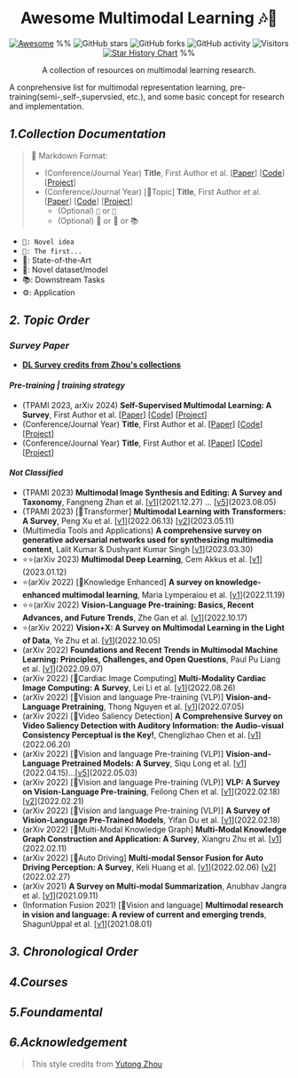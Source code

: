 # <h1 align=center> Awesome Multimodal Learning 🎶📜</h1>



<div align=center>

<p>
 
[![Awesome](https://cdn.rawgit.com/sindresorhus/awesome/d7305f38d29fed78fa85652e3a63e154dd8e8829/media/badge.svg)](https://github.com/sindresorhus/awesome) 
%%  ![GitHub stars](https://img.shields.io/github/stars/Yutong-Zhou-cv/Awesome-Multimodality.svg?color=red&style=for-the-badge) 
 ![GitHub forks](https://img.shields.io/github/forks/Yutong-Zhou-cv/Awesome-Multimodality.svg?color=yellow&style=for-the-badge) 
 ![GitHub activity](https://img.shields.io/github/last-commit/Yutong-Zhou-cv/Awesome-Multimodality?style=for-the-badge) 
 ![Visitors](https://visitor-badge.glitch.me/badge?page_id=Yutong-Zhou-cv/Awesome-Multimodality) 
[![Star History Chart](https://api.star-history.com/svg?repos=Yutong-Zhou-cv/Awesome-Multimodality&type=Date)](https://star-history.com/#Yutong-Zhou-cv/Awesome-Multimodality&Date) %%
</p>

A collection of resources on multimodal learning research.
 
</div>

A conprehensive list for multimodal representation learning, pre-training(semi-,self-,supervsied, etc.), and some basic concept for research and implementation.

## <span id="head1"> *1.Collection Documentation* </span>

>🐌 Markdown Format:
>
> * (Conference/Journal Year) **Title**, First Author et al. [[Paper](URL)] [[Code](URL)] [[Project](URL)] <br/>
> * (Conference/Journal Year) [💬Topic] **Title**, First Author et al. [[Paper](URL)] [[Code](URL)] [[Project](URL)]
>     * (Optional) ```🌱``` or ```📌 ```
>     * (Optional) 🚀 or 👑 or 📚

* ```🌱: Novel idea```
* ```📌: The first...```
* 🚀: State-of-the-Art
* 👑: Novel dataset/model
* 📚: Downstream Tasks
* ⚙️: Application

## <span id="head2"> *2. Topic Order* </span>
### <span id="head21"> *Survey Paper* </span>
* <span id="head-survey"> **[DL Survey credits from Zhou's collections](https://github.com/Yutong-Zhou-cv/Awesome-Survey-Papers)**  </span>

#### <span id="head211"> *Pre-training | training strategy* </span>

* (TPAMI 2023, arXiv 2024) **Self-Supervised Multimodal Learning: A Survey**, First Author et al. [[Paper](URL)] [[Code](URL)] [[Project](URL)] <br/>
* (Conference/Journal Year) **Title**, First Author et al. [[Paper](URL)] [[Code](URL)] [[Project](URL)] <br/>
* (Conference/Journal Year) **Title**, First Author et al. [[Paper](URL)] [[Code](URL)] [[Project](URL)] <br/>

#### <span id="head212"> *Not Classified* </span>

* (TPAMI 2023) **Multimodal Image Synthesis and Editing: A Survey and Taxonomy**, Fangneng Zhan et al. [[v1](https://arxiv.org/abs/2112.13592v1)](2021.12.27) ... [[v5](https://arxiv.org/abs/2112.13592v5)](2023.08.05)
* (TPAMI 2023) [💬Transformer] **Multimodal Learning with Transformers: A Survey**, Peng Xu et al. [[v1](https://arxiv.org/abs/2206.06488)](2022.06.13) [[v2](https://ieeexplore.ieee.org/abstract/document/10123038)](2023.05.11)
* (Multimedia Tools and Applications) **A comprehensive survey on generative adversarial networks used for synthesizing multimedia content**, Lalit Kumar & Dushyant Kumar Singh [[v1](https://link.springer.com/article/10.1007/s11042-023-15138-x#Sec47)](2023.03.30)
* ⭐⭐(arXiv 2023) **Multimodal Deep Learning**, Cem Akkus et al. [[v1](https://arxiv.org/abs/2301.04856)](2023.01.12)
* ⭐(arXiv 2022) [💬Knowledge Enhanced] **A survey on knowledge-enhanced multimodal learning**, Maria Lymperaiou et al. [[v1](https://arxiv.org/abs/2211.12328)](2022.11.19)
* ⭐⭐(arXiv 2022) **Vision-Language Pre-training: Basics, Recent Advances, and Future Trends**, Zhe Gan et al. [[v1](https://arxiv.org/abs/2210.09263)](2022.10.17)
* ⭐(arXiv 2022) **Vision+X: A Survey on Multimodal Learning in the Light of Data**, Ye Zhu et al. [[v1](https://arxiv.org/abs/2210.02884)](2022.10.05)
* (arXiv 2022) **Foundations and Recent Trends in Multimodal Machine Learning: Principles, Challenges, and Open Questions**, Paul Pu Liang et al. [[v1](https://arxiv.org/abs/2209.03430)](2022.09.07)
* (arXiv 2022) [💬Cardiac Image Computing] **Multi-Modality Cardiac Image Computing: A Survey**, Lei Li et al. [[v1](https://arxiv.org/pdf/2208.12881.pdf)](2022.08.26)
* (arXiv 2022) [💬Vision and language Pre-training (VLP)] **Vision-and-Language Pretraining**, Thong Nguyen et al. [[v1](https://arxiv.org/abs/2207.01772)](2022.07.05)
* (arXiv 2022) [💬Video Saliency Detection] **A Comprehensive Survey on Video Saliency Detection with Auditory Information: the Audio-visual Consistency Perceptual is the Key!**, Chenglizhao Chen et al. [[v1](https://arxiv.org/abs/2206.13390)](2022.06.20)
* (arXiv 2022) [💬Vision and language Pre-training (VLP)] **Vision-and-Language Pretrained Models: A Survey**, Siqu Long et al. [[v1](https://arxiv.org/abs/2204.07356v1)](2022.04.15)...[[v5](https://arxiv.org/abs/2204.07356v5)](2022.05.03) 
* (arXiv 2022) [💬Vision and language Pre-training (VLP)] **VLP: A Survey on Vision-Language Pre-training**, Feilong Chen et al. [[v1](https://arxiv.org/abs/2202.09061v1)](2022.02.18) [[v2](https://arxiv.org/abs/2202.09061v2)](2022.02.21) 
* (arXiv 2022) [💬Vision and language Pre-training (VLP)] **A Survey of Vision-Language Pre-Trained Models**, Yifan Du et al. [[v1](https://arxiv.org/abs/2202.10936)](2022.02.18) 
* (arXiv 2022) [💬Multi-Modal Knowledge Graph] **Multi-Modal Knowledge Graph Construction and Application: A Survey**, Xiangru Zhu et al. [[v1](https://arxiv.org/pdf/2202.05786.pdf)](2022.02.11) 
* (arXiv 2022) [💬Auto Driving] **Multi-modal Sensor Fusion for Auto Driving Perception: A Survey**, Keli Huang et al. [[v1](https://arxiv.org/abs/2202.02703v1)](2022.02.06) [[v2](https://arxiv.org/abs/2202.02703)](2022.02.27) 
* (arXiv 2021) **A Survey on Multi-modal Summarization**, Anubhav Jangra et al. [[v1](https://arxiv.org/pdf/2109.05199.pdf)](2021.09.11) 
* (Information Fusion 2021) [💬Vision and language] **Multimodal research in vision and language: A review of current and emerging trends**, ShagunUppal et al. [[v1](https://www.sciencedirect.com/science/article/pii/S1566253521001512)](2021.08.01) 

## <span id="head3"> *3. Chronological Order* </span>
## <span id="head4"> *4.Courses* </span>
## <span id="head4"> *5.Foundamental* </span>
## <span id="head4"> *6.Acknowledgement* </span>

> This style credits from  [Yutong Zhou](https://github.com/Yutong-Zhou-cv/Awesome-Multimodality)